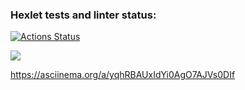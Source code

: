 ### Hexlet tests and linter status:
[![Actions Status](https://github.com/alex21031993/python-project-49/actions/workflows/hexlet-check.yml/badge.svg)](https://github.com/alex21031993/python-project-49/actions)

<a href="https://codeclimate.com/github/alex21031993/python-project-49/maintainability"><img src="https://api.codeclimate.com/v1/badges/6d5319da56091717a6f9/maintainability" /></a>

https://asciinema.org/a/yqhRBAUxIdYi0AgO7AJVs0DIf
